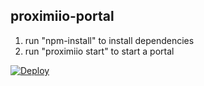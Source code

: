 ## proximiio-portal


1. run "npm-install" to install dependencies
2. run "proximiio start" to start a portal

[![Deploy](https://www.herokucdn.com/deploy/button.svg)](https://heroku.com/deploy)
